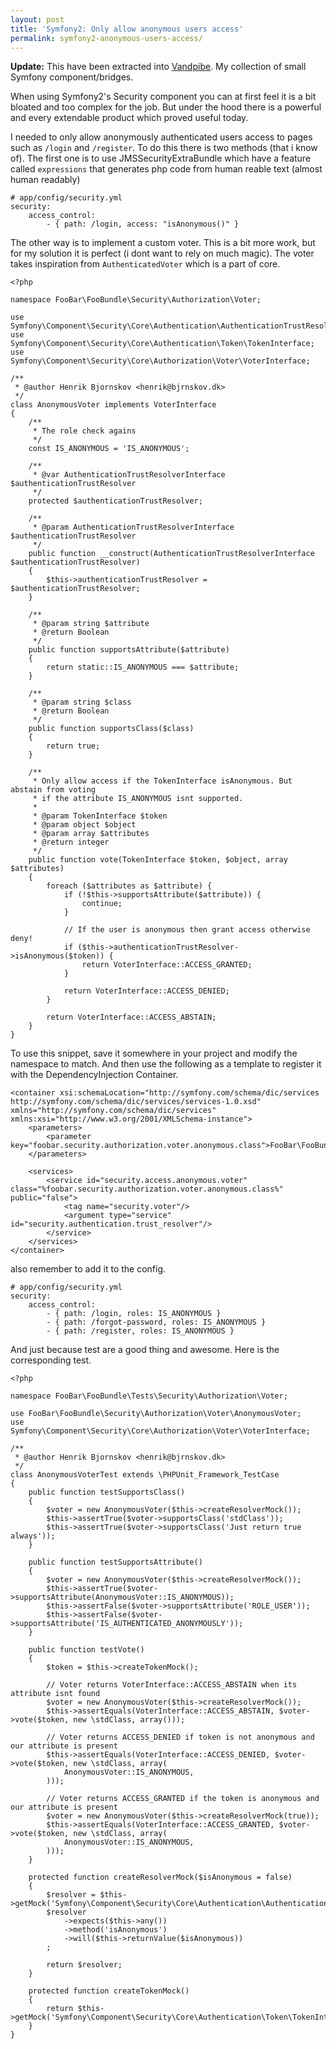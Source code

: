 ```yaml
---
layout: post
title: 'Symfony2: Only allow anonymous users access'
permalink: symfony2-anonymous-users-access/
---
```


__Update:__ This have been extracted into [Vandpibe](http://github.com/henrikbjorn/vandpibe).
My collection of small Symfony component/bridges.

When using Symfony2's Security component you can at first feel it is a bit bloated and too complex for the
job. But under the hood there is a powerful and every extendable product which proved useful today.

I needed to only allow anonymously authenticated users access to pages such as `/login` and `/register`. To do this
there is two methods (that i know of).
The first one is to use JMSSecurityExtraBundle which have a feature called `expressions` that generates php code from human
reable text (almost human readably)

    # app/config/security.yml
    security:
        access_control:
            - { path: /login, access: "isAnonymous()" }

The other way is to implement a custom voter. This is a bit more work, but for my solution it is perfect (i dont want to rely on
much magic). The voter takes inspiration from `AuthenticatedVoter` which is a part of core.

    <?php

    namespace FooBar\FooBundle\Security\Authorization\Voter;

    use Symfony\Component\Security\Core\Authentication\AuthenticationTrustResolverInterface;
    use Symfony\Component\Security\Core\Authentication\Token\TokenInterface;
    use Symfony\Component\Security\Core\Authorization\Voter\VoterInterface;

    /**
     * @author Henrik Bjornskov <henrik@bjrnskov.dk>
     */
    class AnonymousVoter implements VoterInterface
    {
        /**
         * The role check agains
         */
        const IS_ANONYMOUS = 'IS_ANONYMOUS';

        /**
         * @var AuthenticationTrustResolverInterface $authenticationTrustResolver
         */
        protected $authenticationTrustResolver;

        /**
         * @param AuthenticationTrustResolverInterface $authenticationTrustResolver
         */
        public function __construct(AuthenticationTrustResolverInterface $authenticationTrustResolver)
        {
            $this->authenticationTrustResolver = $authenticationTrustResolver;
        }

        /**
         * @param string $attribute
         * @return Boolean
         */
        public function supportsAttribute($attribute)
        {
            return static::IS_ANONYMOUS === $attribute;
        }

        /**
         * @param string $class
         * @return Boolean
         */
        public function supportsClass($class)
        {
            return true;
        }

        /**
         * Only allow access if the TokenInterface isAnonymous. But abstain from voting
         * if the attribute IS_ANONYMOUS isnt supported.
         *
         * @param TokenInterface $token
         * @param object $object
         * @param array $attributes
         * @return integer
         */
        public function vote(TokenInterface $token, $object, array $attributes)
        {
            foreach ($attributes as $attribute) {
                if (!$this->supportsAttribute($attribute)) {
                    continue;
                }

                // If the user is anonymous then grant access otherwise deny!
                if ($this->authenticationTrustResolver->isAnonymous($token)) {
                    return VoterInterface::ACCESS_GRANTED;
                }

                return VoterInterface::ACCESS_DENIED;
            }

            return VoterInterface::ACCESS_ABSTAIN;
        }
    }

To use this snippet, save it somewhere in your project and modify the namespace to match. And then use the following as a template
to register it with the DependencyInjection Container.

    <container xsi:schemaLocation="http://symfony.com/schema/dic/services http://symfony.com/schema/dic/services/services-1.0.xsd" xmlns="http://symfony.com/schema/dic/services" xmlns:xsi="http://www.w3.org/2001/XMLSchema-instance">
        <parameters>
            <parameter key="foobar.security.authorization.voter.anonymous.class">FooBar\FooBundle\Security\Authorization\Voter\AnonymousVoter</parameter>
        </parameters>

        <services>
            <service id="security.access.anonymous.voter" class="%foobar.security.authorization.voter.anonymous.class%" public="false">
                <tag name="security.voter"/>
                <argument type="service" id="security.authentication.trust_resolver"/>
            </service>
        </services>
    </container>

also remember to add it to the config.

    # app/config/security.yml
    security:
        access_control:
            - { path: /login, roles: IS_ANONYMOUS }
            - { path: /forgot-password, roles: IS_ANONYMOUS }
            - { path: /register, roles: IS_ANONYMOUS }

And just because test are a good thing and awesome. Here is the corresponding test.

    <?php

    namespace FooBar\FooBundle\Tests\Security\Authorization\Voter;

    use FooBar\FooBundle\Security\Authorization\Voter\AnonymousVoter;
    use Symfony\Component\Security\Core\Authorization\Voter\VoterInterface;

    /**
     * @author Henrik Bjornskov <henrik@bjrnskov.dk>
     */
    class AnonymousVoterTest extends \PHPUnit_Framework_TestCase
    {
        public function testSupportsClass()
        {
            $voter = new AnonymousVoter($this->createResolverMock());
            $this->assertTrue($voter->supportsClass('stdClass'));
            $this->assertTrue($voter->supportsClass('Just return true always'));
        } 

        public function testSupportsAttribute()
        {
            $voter = new AnonymousVoter($this->createResolverMock());
            $this->assertTrue($voter->supportsAttribute(AnonymousVoter::IS_ANONYMOUS));
            $this->assertFalse($voter->supportsAttribute('ROLE_USER'));
            $this->assertFalse($voter->supportsAttribute('IS_AUTHENTICATED_ANONYMOUSLY'));
        }

        public function testVote()
        {
            $token = $this->createTokenMock();

            // Voter returns VoterInterface::ACCESS_ABSTAIN when its attribute isnt found
            $voter = new AnonymousVoter($this->createResolverMock());
            $this->assertEquals(VoterInterface::ACCESS_ABSTAIN, $voter->vote($token, new \stdClass, array()));

            // Voter returns ACCESS_DENIED if token is not anonymous and our attribute is present
            $this->assertEquals(VoterInterface::ACCESS_DENIED, $voter->vote($token, new \stdClass, array(
                AnonymousVoter::IS_ANONYMOUS,
            )));

            // Voter returns ACCESS_GRANTED if the token is anonymous and our attribute is present
            $voter = new AnonymousVoter($this->createResolverMock(true));
            $this->assertEquals(VoterInterface::ACCESS_GRANTED, $voter->vote($token, new \stdClass, array(
                AnonymousVoter::IS_ANONYMOUS,
            )));
        }

        protected function createResolverMock($isAnonymous = false)
        {
            $resolver = $this->getMock('Symfony\Component\Security\Core\Authentication\AuthenticationTrustResolverInterface');
            $resolver
                ->expects($this->any())
                ->method('isAnonymous')
                ->will($this->returnValue($isAnonymous))
            ;

            return $resolver;
        }

        protected function createTokenMock()
        {
            return $this->getMock('Symfony\Component\Security\Core\Authentication\Token\TokenInterface');
        }
    }
